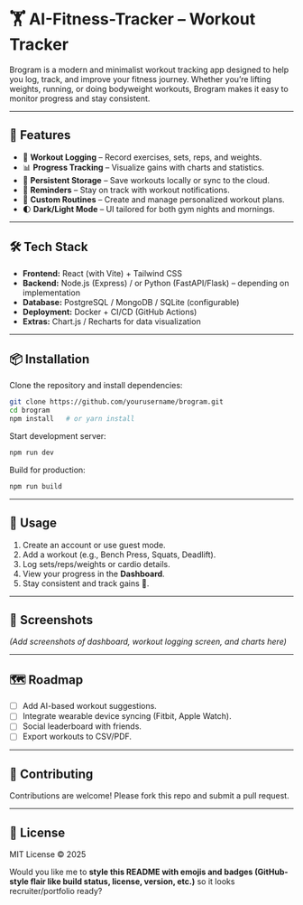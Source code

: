 # 🏋️ AI-Fitness-Tracker – Workout Tracker

Brogram is a modern and minimalist workout tracking app designed to help you log, track, and improve your fitness journey. Whether you’re lifting weights, running, or doing bodyweight workouts, Brogram makes it easy to monitor progress and stay consistent.

---

## 🚀 Features

* 📅 **Workout Logging** – Record exercises, sets, reps, and weights.
* 📊 **Progress Tracking** – Visualize gains with charts and statistics.
* 💾 **Persistent Storage** – Save workouts locally or sync to the cloud.
* 🔔 **Reminders** – Stay on track with workout notifications.
* 🎯 **Custom Routines** – Create and manage personalized workout plans.
* 🌓 **Dark/Light Mode** – UI tailored for both gym nights and mornings.

---

## 🛠️ Tech Stack

* **Frontend:** React (with Vite) + Tailwind CSS
* **Backend:** Node.js (Express) / or Python (FastAPI/Flask) – depending on implementation
* **Database:** PostgreSQL / MongoDB / SQLite (configurable)
* **Deployment:** Docker + CI/CD (GitHub Actions)
* **Extras:** Chart.js / Recharts for data visualization

---

## 📦 Installation

Clone the repository and install dependencies:

```bash
git clone https://github.com/yourusername/brogram.git
cd brogram
npm install   # or yarn install
```

Start development server:

```bash
npm run dev
```

Build for production:

```bash
npm run build
```

---

## 📖 Usage

1. Create an account or use guest mode.
2. Add a workout (e.g., Bench Press, Squats, Deadlift).
3. Log sets/reps/weights or cardio details.
4. View your progress in the **Dashboard**.
5. Stay consistent and track gains 💪.

---

## 📸 Screenshots

*(Add screenshots of dashboard, workout logging screen, and charts here)*

---

## 🗺️ Roadmap

* [ ] Add AI-based workout suggestions.
* [ ] Integrate wearable device syncing (Fitbit, Apple Watch).
* [ ] Social leaderboard with friends.
* [ ] Export workouts to CSV/PDF.

---

## 🤝 Contributing

Contributions are welcome! Please fork this repo and submit a pull request.

---

## 📜 License

MIT License © 2025 

Would you like me to **style this README with emojis and badges (GitHub-style flair like build status, license, version, etc.)** so it looks recruiter/portfolio ready?
